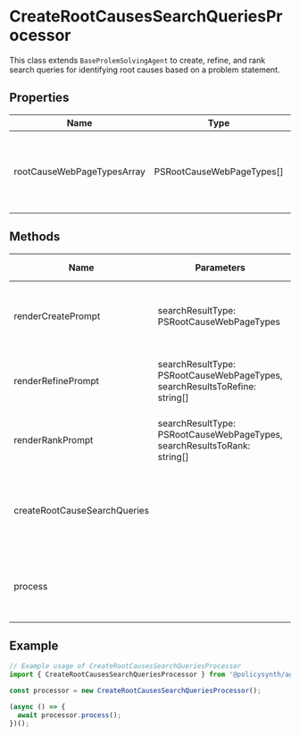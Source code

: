 # CreateRootCausesSearchQueriesProcessor

This class extends `BaseProlemSolvingAgent` to create, refine, and rank search queries for identifying root causes based on a problem statement.

## Properties

| Name                          | Type                                      | Description |
|-------------------------------|-------------------------------------------|-------------|
| rootCauseWebPageTypesArray    | PSRootCauseWebPageTypes[]                 | Static array containing types of web pages related to root causes. |

## Methods

| Name                        | Parameters                                                              | Return Type | Description |
|-----------------------------|-------------------------------------------------------------------------|-------------|-------------|
| renderCreatePrompt          | searchResultType: PSRootCauseWebPageTypes                               | Promise     | Generates a prompt for creating high quality search queries. |
| renderRefinePrompt          | searchResultType: PSRootCauseWebPageTypes, searchResultsToRefine: string[] | Promise     | Generates a prompt for refining search queries. |
| renderRankPrompt            | searchResultType: PSRootCauseWebPageTypes, searchResultsToRank: string[] | Promise     | Generates a prompt for ranking search queries. |
| createRootCauseSearchQueries |                                                                         | Promise     | Creates, refines, and ranks search queries for root causes. |
| process                     |                                                                         | Promise     | Processes the creation of root cause search queries. |

## Example

```javascript
// Example usage of CreateRootCausesSearchQueriesProcessor
import { CreateRootCausesSearchQueriesProcessor } from '@policysynth/agents/problems/create/createRootCauseSearchQueries.js';

const processor = new CreateRootCausesSearchQueriesProcessor();

(async () => {
  await processor.process();
})();
```